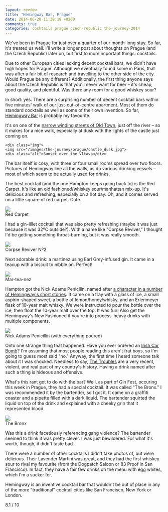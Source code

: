 ```yaml
---
layout: review
title: "Hemingway Bar, Prague"
date: 2014-06-20 11:38:18 +0200
comments: true
categories: cocktails prague czech-republic the-journey-2014
---
```


<div itemprop="description">
  <p>We've been in Prague for just over a quarter of our month-long stay. So far, it's treated us well. I'll write a longer post about thoughts on Prague (and the Czech Republic) later on, but first to more important things: cocktails.</p>

  <p>Due to other European cities lacking decent cocktail bars, we didn't have high hopes for Prague. Although we eventually found some in Paris, that was after a fair bit of research and travelling to the other side of the city. Would Prague be any different? Additionally, the first thing anyone says about the Czech Republic is that you'll never want for beer – it's cheap, good quality, and plentiful. Was there any room for a good whiskey sour?</p>

  <p>In short: yes. There are a surprising number of decent cocktail bars within five minutes' walk of our just-out-of-centre apartment. Most of them do standard cocktails as well as some of their own invention. So far, <a href="http://www.hemingwaybar.cz/bar-prague/"><span itemprop="itemreviewed">Hemingway Bar</span></a> is probably my favourite.</p>

  <p>It's on one of the <a href="https://www.google.com/maps/preview?ie=UTF-8&fb=1&cid=2095651347638903815&q=Hemingway+Bar&ei=cQSkU-TBPMrsO6zsgJAH&ved=0CKkBEPwSMA4">narrow winding streets of Old Town</a>, just off the river – so it makes for a nice walk, especially at dusk with the lights of the castle just coming on.</p>

    <div class="img">
    <img src="/images/the-journey/prague/castle_dusk.jpg">
    <div class="alt">Sunset over the Vltava</div>
  </div>

  <p>The bar itself is cosy, with three or four small rooms spread over two floors. Pictures of Hemingway line all the walls, as do various drinking vessels – most of which seem to be actually used for drinks.</p>

  <p>The best cocktail (and the one Hampton keeps going back to) is the Red Carpet. It's like an old fashioned/whiskey sour/manhattan mix-up. It's delicious and refreshing, especially on a hot day. Oh, and it comes served on a little square of red carpet. Cute.</p>

  <div class="img">
    <img src="/images/the-journey/prague/hemingway/redcarpet.jpg">
    <div class="alt">Red Carpet</div>
  </div>

 <p> I had a gin-lillet cocktail that was also pretty refreshing (maybe it was just because it was 32ºC outside?). With a name like "Corpse Reviver," I thought I'd be getting something throat-burning, but it was really smooth.</p>

  <div class="img">
    <img src="/images/the-journey/prague/hemingway/corpsereviver2.jpg">
    <div class="alt">Corpse Reviver Nº2</div>
  </div>

  <p>Next adorable drink: a martinez using Earl Grey-infused gin. It came in a teacup with a biscuit to nibble on. Perfect!</p>

  <div class="img">
    <img src="/images/the-journey/prague/hemingway/marteanez.jpg">
    <div class="alt">Mar-tea-nez</div>
  </div>

  <p>Hampton got the Nick Adams Penicilin, named after <a href="http://en.wikipedia.org/wiki/Nick_Adams_(character)">a character in a number of Hemingway's short stories</a>. It came on a tray with a glass of ice, a small aspirin-shaped sweet, a bottle of lemon/honey/whisky, and an Erlenmeyer flask of 10-year malt whisky. We were instructed to pour the bottle over the ice, then float the 10-year malt over the top. It was fun! Also get the Hemingway's New Fashioned if you're into process-heavy drinks with multiple components.</p>

  <div class="img">
    <img src="/images/the-journey/prague/hemingway/nickadamspenicillin.jpg">
    <div class="alt">Nick Adams Penicillin (with everything poured)</div>
  </div>

  <p>Onto one strange thing that happened. Have you ever ordered an <a href="http://en.wikipedia.org/wiki/Irish_Car_Bomb">Irish Car Bomb</a>? I'm assuming that most people reading this aren't frat boys, so I'm going to guess most said "no." Anyway, the first time I heard someone talk about it I was shocked. Needless to say, <a href="http://en.wikipedia.org/wiki/The_Troubles">The Troubles</a> are a very recent, violent, and real part of my country's history. Having a drink named after such a thing is hideous and offensive.</p>

  <p>What's this rant got to do with the bar? Well, as part of Gin Fest, occuring this week in Prague, they had a special cocktail. It was called "The Bronx." I was recommended it by the bartender, so I got it. It came on a graffiti coaster and a pipette filled with a dark liquid. The bartender squirted the liquid on top of the drink and explained with a cheeky grin that it represented blood.</p>

  <div class="img">
    <img src="/images/the-journey/prague/hemingway/thebronx.jpg">
    <div class="alt">The Bronx</div>
  </div>

  <p>Was this a drink facetiously referencing gang violence? The bartender seemed to think it was pretty clever. I was just bewildered. For what it's worth, though, it didn't taste bad.</p>

  <p>There were a number of other cocktails I didn't take photos of, but were delicious. Their Lavender Martini was great, and they had the first whiskey sour to rival my favourite (from the Dogpatch Saloon or 83 Proof in San Francisco). In fact, they have a fair few drinks on the menu with egg whites, which I'm a sucker for.</p>

  <p><span itemprop="summary">Hemingway is an inventive cocktail bar that wouldn't be out of place in any of the more "traditional" cocktail cities like San Francisco, New York or London.</span></p>

  <p class="score">
    <span itemprop="rating" itemscope itemtype="http://data-vocabulary.org/Rating">
      <span itemprop="value">8.1</span> 
      <meta itemprop="best" content="10"/> / 10
    </span> 
  </p>
</div>